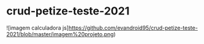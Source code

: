 # crud-petize-teste-2021


![imagem calculadora js]https://github.com/evandroid95/crud-petize-teste-2021/blob/master/imagem%20projeto.png)
